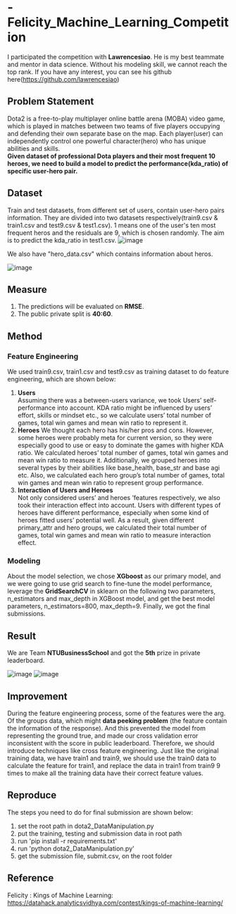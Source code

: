 # -Felicity_Machine_Learning_Competition
I participated the competition with **Lawrencesiao**. He is my best teammate and mentor in data science. Without his modeling skill, we cannot reach the top rank. If you have any interest, you can see his github here(https://github.com/lawrencesiao)
## Problem Statement
Dota2 is a free-to-play multiplayer online battle arena (MOBA) video game, which is played in matches between two teams of five players occupying and defending their own separate base on the map. Each player(user) can independently control one powerful character(hero) who has unique abilities and skills.  
**Given dataset of professional Dota players and their most frequent 10 heroes, we need to build a model to predict the performance(kda_ratio) of specific user-hero pair.**

## Dataset
Train and test datasets, from different set of users, contain user-hero pairs information. They are divided into two datasets respectively(train9.csv & train1.csv and test9.csv & test1.csv). 1 means one of the user's ten most frequent heros and the residuals are 9, which is chosen randomly. The aim is to predict the kda_ratio in test1.csv.
![image](https://github.com/Tang-Li-Jen/Felicity_Machine_Learning_Competition/blob/master/images/user_role_feature.PNG)    

We also have "hero_data.csv" which contains information about heros.   

![image](https://github.com/Tang-Li-Jen/Felicity_Machine_Learning_Competition/blob/master/images/role_feature.PNG)

## Measure
1. The predictions will be evaluated on **RMSE**.
2. The public private split is **40:60**.
## Method
### Feature Engineering
We used train9.csv, train1.csv and test9.csv as training dataset to do feature engineering, which are shown below:
1. **Users**  
Assuming there was a between-users variance, we took Users’
self-performance into account. KDA ratio might be influenced by users’
effort, skills or mindset etc., so we calculate users’ total number of
games, total win games and mean win ratio to represent it.
2. **Heroes**
We thought each hero has his/her pros and cons. However, some
heroes were probably meta for current version, so they were especially good
to use or easy to dominate the games with higher KDA ratio. We
calculated heroes’ total number of games, total win games and mean win
ratio to measure it.
Additionally, we grouped heroes into several types by their abilities
like base_health, base_str and base agi etc. Also, we calculated each hero
group’s total number of games, total win games and mean win ratio to
represent group performance.
3. **Interaction of Users and Heroes**  
Not only considered users’ and heroes ’features respectively, we also
took their interaction effect into account. Users with different types of
heroes have different performance, especially when some kind of
heroes fitted users’ potential well. As a result, given different primary_attr
and hero groups, we calculated their total number of games, total win
games and mean win ratio to measure interaction effect.
### Modeling
About the model selection, we chose **XGboost** as our primary
model, and we were going to use grid search to fine-tune the model
performance, leverage the **GridSearchCV** in sklearn on the following two
parameters, n_estimators and max_depth in XGBoost model, and get the
best model parameters, n_estimators=800, max_depth=9. Finally, we got
the final submissions.
## Result
We are Team **NTUBusinessSchool** and got the **5th** prize in private leaderboard.  

![image](https://github.com/Tang-Li-Jen/Felicity_Machine_Learning_Competition/blob/master/images/public_rank.PNG)
![image](https://github.com/Tang-Li-Jen/Felicity_Machine_Learning_Competition/blob/master/images/rank.PNG)
## Improvement
During the feature engineering process, some of the features were the
arg. Of the groups data, which might **data peeking problem** (the feature
contain the information of the response). And this prevented the model
from representing the ground true, and made our cross validation error
inconsistent with the score in public leaderboard.
Therefore, we should introduce techniques like cross feature
engineering. Just like the original training data, we have train1 and train9,
we should use the train0 data to calculate the feature for train1, and
replace the data in train1 from train9 9 times to make all the training
data have their correct feature values.
## Reproduce
The steps you need to do for final submission are shown below:
1. set the root path in dota2_DataManipulation.py
2. put the training, testing and submission data in root path
3. run 'pip install -r requirements.txt'
4. run 'python dota2_DataManipulation.py'
5. get the submission file, submit.csv, on the root folder

## Reference
Felicity : Kings of Machine Learning: https://datahack.analyticsvidhya.com/contest/kings-of-machine-learning/
